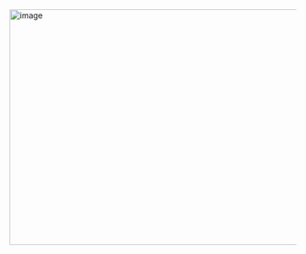<img width="736" height="414" alt="image" src="https://github.com/user-attachments/assets/80efb6b9-4fe1-48e0-a31e-946f6b0d6483" />
